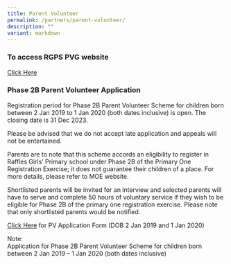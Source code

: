```yaml
---
title: Parent Volunteer
permalink: /partners/parent-volunteer/
description: ""
variant: markdown
---
```

### To access RGPS PVG website
[Click Here](https://rgpspvg.org/)

### Phase 2B Parent Volunteer Application


  
Registration period for Phase 2B Parent Volunteer Scheme for children born between 2 Jan 2019 to 1 Jan 2020 (both dates inclusive) is open. The closing date is 31 Dec 2023.  
  
Please be advised that we do not accept late application and appeals will not be entertained.  
  
Parents are to note that this scheme accords an eligibility to register in Raffles Girls’ Primary school under Phase 2B of the Primary One Registration Exercise; it does not guarantee their children of a place. For more details, please refer to MOE website.  
  
Shortlisted parents will be invited for an interview and selected parents will have to serve and complete 50 hours of voluntary service if they wish to be eligible for Phase 2B of the primary one registration exercise. Please note that only shortlisted parents would be notified.  
  
[Click Here](https://go.gov.sg/rgps2024pvs) for PV Application Form (DOB 2 Jan 2019 and 1 Jan 2020)
  
Note:  
Application for Phase 2B Parent Volunteer Scheme for children born between 2 Jan 2019 – 1 Jan 2020 (both dates inclusive)